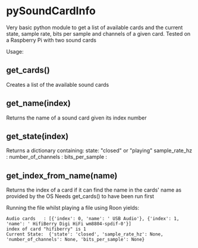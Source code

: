 # pySoundCardInfo
Very basic python module to get a list of available cards and the current state, sample rate, bits per sample and channels of a given card.
Tested on a Raspberry Pi with two sound cards

Usage:

## get_cards()
Creates a list of the available sound cards

## get_name(index)
Returns the name of a sound card given its index number

## get_state(index)
Returns a dictionary containing:
state:  "closed" or "playing"
sample_rate_hz :
number_of_channels :
bits_per_sample :

## get_index_from_name(name)
Returns the index of a card if it can find the name in the cards' name as provided by the OS
Needs get_cards() to have been run first


Running the file whilst playing a file using Roon yields:

```
Audio cards   : [{'index': 0, 'name': ' USB Audio'}, {'index': 1, 'name': ' HifiBerry Digi HiFi wm8804-spdif-0'}]
index of card "hifiberry" is 1
Current State:  {'state': 'closed', 'sample_rate_hz': None, 'number_of_channels': None, 'bits_per_sample': None}
```
